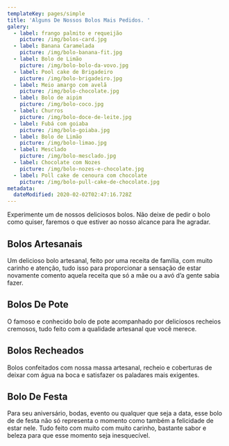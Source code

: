 ```yaml
---
templateKey: pages/simple
title: 'Alguns De Nossos Bolos Mais Pedidos. '
galery:
  - label: frango palmito e requeijão
    picture: /img/bolos-card.jpg
  - label: Banana Caramelada
    picture: /img/bolo-banana-fit.jpg
  - label: Bolo de Limão
    picture: /img/bolo-bolo-da-vovo.jpg
  - label: Pool cake de Brigadeiro
    picture: /img/bolo-brigadeiro.jpg
  - label: Meio amargo com avelã
    picture: /img/bolo-chocolate.jpg
  - label: Bolo de aipim
    picture: /img/bolo-coco.jpg
  - label: Churros
    picture: /img/bolo-doce-de-leite.jpg
  - label: Fubá com goiaba
    picture: /img/bolo-goiaba.jpg
  - label: Bolo de Limão
    picture: /img/bolo-limao.jpg
  - label: Mesclado
    picture: /img/bolo-mesclado.jpg
  - label: Chocolate com Nozes
    picture: /img/bolo-nozes-e-chocolate.jpg
  - label: Poll cake de cenoura com chocolate
    picture: /img/bolo-pull-cake-de-chocolate.jpg
metadata:
  dateModified: 2020-02-02T02:47:16.728Z
---
```

Experimente um de nossos deliciosos bolos. Não deixe de pedir o bolo como quiser, faremos o que estiver ao nosso alcance para lhe agradar.

## Bolos Artesanais

Um delicioso bolo artesanal, feito por uma receita de família, com muito carinho e atenção, tudo isso para proporcionar a sensação de estar novamente comento aquela receita que só a mãe ou a avó d’a gente sabia fazer.

## Bolos De Pote

O famoso e conhecido bolo de pote acompanhado por deliciosos recheios cremosos, tudo feito com a qualidade artesanal que você merece.

## Bolos Recheados

Bolos confeitados com nossa massa artesanal, recheio e coberturas de deixar com água na boca e satisfazer os paladares mais exigentes.

## Bolo De Festa

Para seu aniversário, bodas, evento ou qualquer que seja a data, esse bolo de de festa não só representa o momento como também a felicidade de estar nele. Tudo feito com muito com muito carinho, bastante sabor e beleza para que esse momento seja inesquecível.
